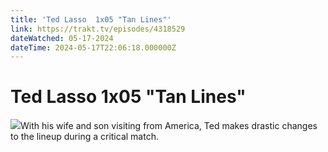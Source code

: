 ```yaml
---
title: 'Ted Lasso  1x05 "Tan Lines"' 
link: https://trakt.tv/episodes/4318529
dateWatched: 05-17-2024
dateTime: 2024-05-17T22:06:18.000000Z
---
```

# Ted Lasso  1x05 "Tan Lines"

![](https://walter.trakt.tv/images/episodes/004/318/529/screenshots/thumb/83baf4fbd4.jpg)With his wife and son visiting from America, Ted makes drastic changes to the lineup during a critical match.